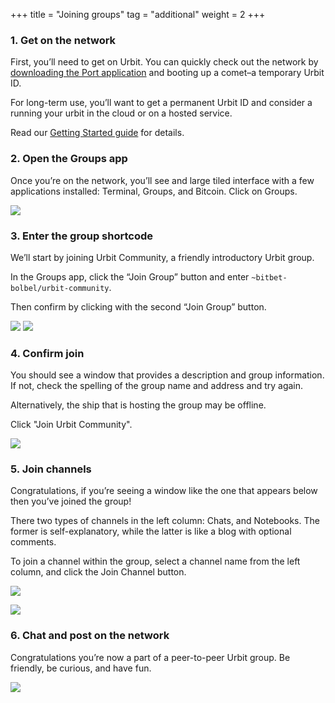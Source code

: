 +++
title = "Joining groups"
tag = "additional"
weight = 2
+++

### 1. Get on the network

First, you’ll need to get on Urbit. You can quickly check out the network by [downloading the Port application](https://github.com/urbit/port) and booting up a comet–a temporary Urbit ID.

For long-term use, you’ll want to get a permanent Urbit ID and consider a running your urbit in the cloud or on a hosted service.

Read our [Getting Started guide](https://urbit.org/install) for details.

### 2. Open the Groups app

Once you’re on the network, you’ll see and large tiled interface with a few applications installed: Terminal, Groups, and Bitcoin. Click on Groups.

![](https://media.urbit.org/site/additional-guides/Joining-groups-1.jpg)

### 3. Enter the group shortcode

We’ll start by joining Urbit Community, a friendly introductory Urbit group.

In the Groups app, click the “Join Group” button and enter `~bitbet-bolbel/urbit-community`.

Then confirm by clicking with the second “Join Group” button.

![](https://media.urbit.org/site/additional-guides/Joining-groups-2.jpg)
![](https://media.urbit.org/site/additional-guides/Joining-groups-3.jpg)

### 4. Confirm join

You should see a window that provides a description and group information. If not, check the spelling of the group name and address and try again.

Alternatively, the ship that is hosting the group may be offline.

Click "Join Urbit Community".

![](https://media.urbit.org/site/additional-guides/Joining-groups-4.jpg)

### 5. Join channels

Congratulations, if you’re seeing a window like the one that appears below then you’ve joined the group!

There two types of channels in the left column: Chats, and Notebooks. The former is self-explanatory, while the latter is like a blog with optional comments.

To join a channel within the group, select a channel name from the left column, and click the Join Channel button.

![](https://media.urbit.org/site/additional-guides/Joining-groups-4.jpg)

![](https://media.urbit.org/site/additional-guides/Joining-groups-6.jpg)

### 6. Chat and post on the network

Congratulations you’re now a part of a peer-to-peer Urbit group. Be friendly, be curious, and have fun.

![](https://media.urbit.org/site/additional-guides/Joining-groups-7.jpg)
